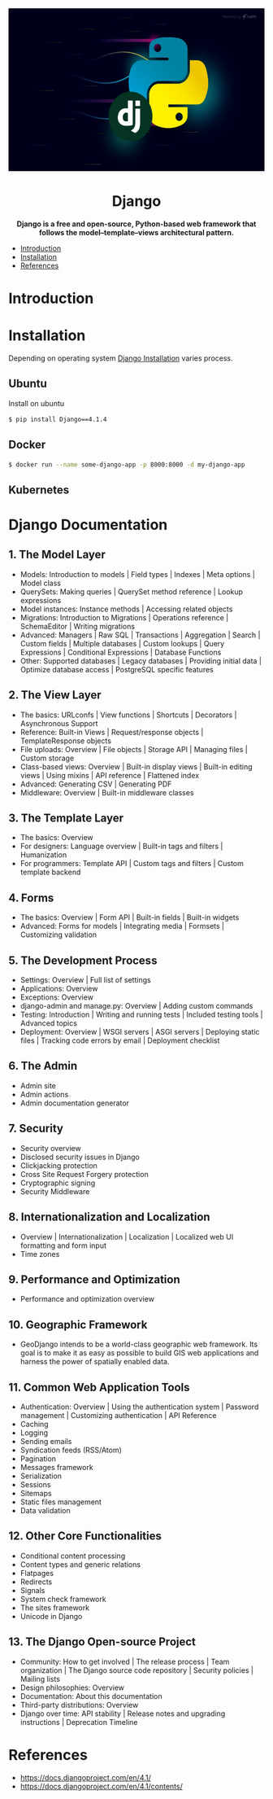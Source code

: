 <div align="center">
    <img src="img/logo.jpg" height="320" width="830" alt="Tech Stacks">
    <h1>Django</h1>
    <strong>Django is a free and open-source, Python-based web framework that follows the model–template–views architectural pattern.</strong>
</div>

<!-- TOC -->
* [Introduction](#introduction)
* [Installation](#installation)
* [References](#references)
<!-- TOC -->

# Introduction

# Installation
Depending on operating system [Django Installation](https://www.djangoproject.com/download/) varies process.

## Ubuntu
Install on ubuntu
```bash
$ pip install Django==4.1.4
```
## Docker
```bash
$ docker run --name some-django-app -p 8000:8000 -d my-django-app
```
## Kubernetes


# Django Documentation

## 1. The Model Layer
- Models: Introduction to models | Field types | Indexes | Meta options | Model class
- QuerySets: Making queries | QuerySet method reference | Lookup expressions
- Model instances: Instance methods | Accessing related objects
- Migrations: Introduction to Migrations | Operations reference | SchemaEditor | Writing migrations
- Advanced: Managers | Raw SQL | Transactions | Aggregation | Search | Custom fields | Multiple databases | Custom lookups | Query Expressions | Conditional Expressions | Database Functions
- Other: Supported databases | Legacy databases | Providing initial data | Optimize database access | PostgreSQL specific features

## 2. The View Layer
- The basics: URLconfs | View functions | Shortcuts | Decorators | Asynchronous Support
- Reference: Built-in Views | Request/response objects | TemplateResponse objects
- File uploads: Overview | File objects | Storage API | Managing files | Custom storage
- Class-based views: Overview | Built-in display views | Built-in editing views | Using mixins | API reference | Flattened index
- Advanced: Generating CSV | Generating PDF
- Middleware: Overview | Built-in middleware classes

## 3. The Template Layer
- The basics: Overview
- For designers: Language overview | Built-in tags and filters | Humanization
- For programmers: Template API | Custom tags and filters | Custom template backend

## 4. Forms
- The basics: Overview | Form API | Built-in fields | Built-in widgets
- Advanced: Forms for models | Integrating media | Formsets | Customizing validation

## 5. The Development Process
- Settings: Overview | Full list of settings
- Applications: Overview
- Exceptions: Overview
- django-admin and manage.py: Overview | Adding custom commands
- Testing: Introduction | Writing and running tests | Included testing tools | Advanced topics
- Deployment: Overview | WSGI servers | ASGI servers | Deploying static files | Tracking code errors by email | Deployment checklist

## 6. The Admin
- Admin site
- Admin actions
- Admin documentation generator

## 7. Security
- Security overview
- Disclosed security issues in Django
- Clickjacking protection
- Cross Site Request Forgery protection
- Cryptographic signing
- Security Middleware

## 8. Internationalization and Localization
- Overview | Internationalization | Localization | Localized web UI formatting and form input
- Time zones

## 9. Performance and Optimization
- Performance and optimization overview

## 10. Geographic Framework
- GeoDjango intends to be a world-class geographic web framework. Its goal is to make it as easy as possible to build GIS web applications and harness the power of spatially enabled data.

## 11. Common Web Application Tools
- Authentication: Overview | Using the authentication system | Password management | Customizing authentication | API Reference
- Caching
- Logging
- Sending emails
- Syndication feeds (RSS/Atom)
- Pagination
- Messages framework
- Serialization
- Sessions
- Sitemaps
- Static files management
- Data validation

## 12. Other Core Functionalities
- Conditional content processing
- Content types and generic relations
- Flatpages
- Redirects
- Signals
- System check framework
- The sites framework
- Unicode in Django

## 13. The Django Open-source Project
- Community: How to get involved | The release process | Team organization | The Django source code repository | Security policies | Mailing lists
- Design philosophies: Overview
- Documentation: About this documentation
- Third-party distributions: Overview
- Django over time: API stability | Release notes and upgrading instructions | Deprecation Timeline

# References
- https://docs.djangoproject.com/en/4.1/
- https://docs.djangoproject.com/en/4.1/contents/


